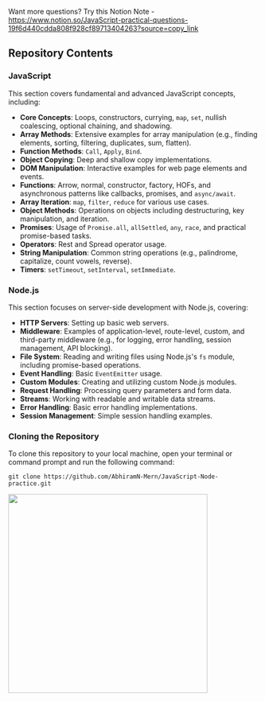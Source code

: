 Want more questions? Try this Notion  Note - https://www.notion.so/JavaScript-practical-questions-19f6d440cdda808f928cf89713404263?source=copy_link
## Repository Contents

### JavaScript

This section covers fundamental and advanced JavaScript concepts, including:

* **Core Concepts**: Loops, constructors, currying, `map`, `set`, nullish coalescing, optional chaining, and shadowing.
* **Array Methods**: Extensive examples for array manipulation (e.g., finding elements, sorting, filtering, duplicates, sum, flatten).
* **Function Methods**: `Call`, `Apply`, `Bind`.
* **Object Copying**: Deep and shallow copy implementations.
* **DOM Manipulation**: Interactive examples for web page elements and events.
* **Functions**: Arrow, normal, constructor, factory, HOFs, and asynchronous patterns like callbacks, promises, and `async/await`.
* **Array Iteration**: `map`, `filter`, `reduce` for various use cases.
* **Object Methods**: Operations on objects including destructuring, key manipulation, and iteration.
* **Promises**: Usage of `Promise.all`, `allSettled`, `any`, `race`, and practical promise-based tasks.
* **Operators**: Rest and Spread operator usage.
* **String Manipulation**: Common string operations (e.g., palindrome, capitalize, count vowels, reverse).
* **Timers**: `setTimeout`, `setInterval`, `setImmediate`.

### Node.js

This section focuses on server-side development with Node.js, covering:

* **HTTP Servers**: Setting up basic web servers.
* **Middleware**: Examples of application-level, route-level, custom, and third-party middleware (e.g., for logging, error handling, session management, API blocking).
* **File System**: Reading and writing files using Node.js's `fs` module, including promise-based operations.
* **Event Handling**: Basic `EventEmitter` usage.
* **Custom Modules**: Creating and utilizing custom Node.js modules.
* **Request Handling**: Processing query parameters and form data.
* **Streams**: Working with readable and writable data streams.
* **Error Handling**: Basic error handling implementations.
* **Session Management**: Simple session handling examples.

### Cloning the Repository
To clone this repository to your local machine, open your terminal or command prompt and run the following command:

```
git clone https://github.com/AbhiramN-Mern/JavaScript-Node-practice.git
```

<img src="https://github.com/Anmol-Baranwal/Cool-GIFs-For-GitHub/assets/74038190/491e3e44-11a0-487a-b07b-717f677bbe4a" width="400">


